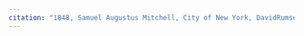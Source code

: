 ```yaml
---
citation: "1848, Samuel Augustus Mitchell, City of New York, DavidRumsey.com. Cropped and annotated."
---
```



